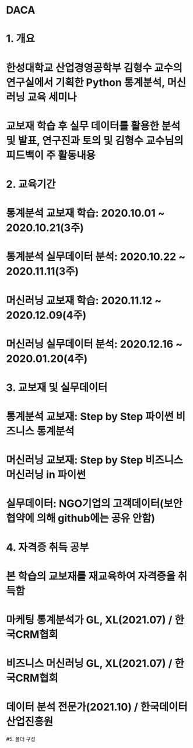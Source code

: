 # DACA

# 1. 개요
# 한성대학교 산업경영공학부 김형수 교수의 연구실에서 기획한 Python 통계분석, 머신러닝 교육 세미나
# 교보재 학습 후 실무 데이터를 활용한 분석 및 발표, 연구진과 토의 및 김형수 교수님의 피드백이 주 활동내용

# 2. 교육기간
# 통계분석 교보재 학습: 2020.10.01 ~ 2020.10.21(3주)
# 통계분석 실무데이터 분석: 2020.10.22 ~ 2020.11.11(3주)
# 머신러닝 교보재 학습: 2020.11.12 ~ 2020.12.09(4주)
# 머신러닝 실무데이터 분석: 2020.12.16 ~ 2020.01.20(4주)

# 3. 교보재 및 실무데이터
# 통계분석 교보재: Step by Step 파이썬 비즈니스 통계분석
# 머신러닝 교보재: Step by Step 비즈니스 머신러닝 in 파이썬
# 실무데이터: NGO기업의 고객데이터(보안협약에 의해 github에는 공유 안함)

# 4. 자격증 취득 공부
# 본 학습의 교보재를 재교육하여 자격증을 취득함
# 마케팅 통계분석가 GL, XL(2021.07) / 한국CRM협회
# 비즈니스 머신러닝 GL, XL(2021.07) / 한국CRM협회
# 데이터 분석 전문가(2021.10) / 한국데이터산업진흥원

#5. 폴더 구성
#
